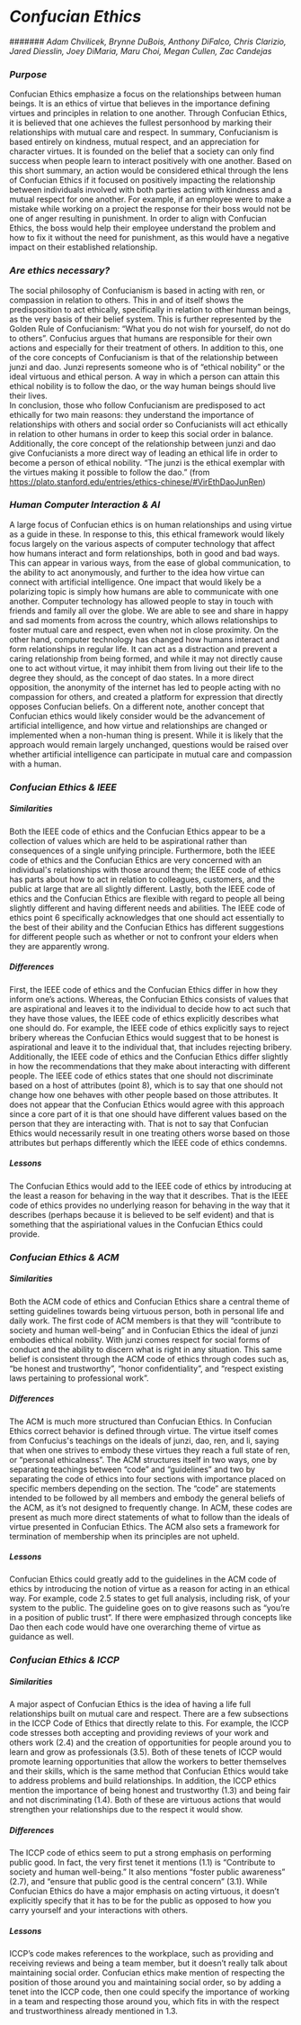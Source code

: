 # _Confucian Ethics_
####### *Adam Chvilicek, Brynne DuBois, Anthony DiFalco, Chris Clarizio, Jared Diesslin, Joey DiMaria, Maru Choi, Megan Cullen, Zac Candejas*
### _**Purpose**_
Confucian Ethics emphasize a focus on the relationships between human beings. It is an ethics of virtue that believes in the importance defining virtues and principles in relation to one another. Through Confucian Ethics, it is believed that one achieves the fullest personhood by marking their relationships with mutual care and respect. In summary, Confucianism is based entirely on kindness, mutual respect, and an appreciation for character virtues. It is founded on the belief that a society can only find success when people learn to interact positively with one another. Based on this short summary, an action would be considered ethical through the lens of Confucian Ethics if it focused on positively impacting the relationship between individuals involved with both parties acting with kindness and a mutual respect for one another. For example, if an employee were to make a mistake while working on a project the response for their boss would not be one of anger resulting in punishment. In order to align with Confucian Ethics, the boss would help their employee understand the problem and how to fix it without the need for punishment, as this would have a negative impact on their established relationship.
### _**Are ethics necessary?**_
The social philosophy of Confucianism is based in acting with ren, or compassion in relation to others. This in and of itself shows the predisposition to act ethically, specifically in relation to other human beings, as the very basis of their belief system. This is further represented by the Golden Rule of Confucianism: “What you do not wish for yourself, do not do to others”. Confucius argues that humans are responsible for their own actions and especially for their treatment of others. In addition to this, one of the core concepts of Confucianism is that of the relationship between junzi and dao. Junzi represents someone who is of “ethical nobility” or the ideal virtuous and ethical person. A way in which a person can attain this ethical nobility is to follow the dao, or the way human beings should live their lives.  
In conclusion, those who follow Confucianism are predisposed to act ethically for two main reasons: they understand the importance of relationships with others and social order so Confucianists will act ethically in relation to other humans in order to keep this social order in balance. Additionally, the core concept of the relationship between junzi and dao give Confucianists a more direct way of leading an ethical life in order to become a person of ethical nobility. “The junzi is the ethical exemplar with the virtues making it possible to follow the dao.” (from https://plato.stanford.edu/entries/ethics-chinese/#VirEthDaoJunRen)
### _**Human Computer Interaction & AI**_
A large focus of Confucian ethics is on human relationships and using virtue as a guide in these. In response to this, this ethical framework would likely focus largely on the various aspects of computer technology that affect how humans interact and form relationships, both in good and bad ways. This can appear in various ways, from the ease of global communication, to the ability to act anonymously, and further to the idea how virtue can connect with artificial intelligence. One impact that would likely be a polarizing topic is simply how humans are able to communicate with one another. Computer technology has allowed people to stay in touch with friends and family all over the globe. We are able to see and share in happy and sad moments from across the country, which allows relationships to foster mutual care and respect, even when not in close proximity. On the other hand, computer technology has changed how humans interact and form relationships in regular life. It can act as a distraction and prevent a caring relationship from being formed, and while it may not directly cause one to act without virtue, it may inhibit them from living out their life to the degree they should, as the concept of dao states. In a more direct opposition, the anonymity of the internet has led to people acting with no compassion for others, and created a platform for expression that directly opposes Confucian beliefs. On a different note, another concept that Confucian ethics would likely consider would be the advancement of artificial intelligence, and how virtue and relationships are changed or implemented when a non-human thing is present. While it is likely that the approach would remain largely unchanged, questions would be raised over whether artificial intelligence can participate in mutual care and compassion with a human.
### _**Confucian Ethics & IEEE**_
##### *Similarities*
Both the IEEE code of ethics and the Confucian Ethics appear to be a collection of values which are held to be aspirational rather than consequences of a single unifying principle. Furthermore, both the IEEE code of ethics and the Confucian Ethics are very concerned with an individual's relationships with those around them; the IEEE code of ethics has parts about how to act in relation to colleagues, customers, and the public at large that are all slightly different. Lastly, both the IEEE code of ethics and the Confucian Ethics are flexible with regard to people all being slightly different and having different needs and abilities. The IEEE code of ethics point 6 specifically acknowledges that one should act essentially to the best of their ability and the Confucian Ethics has different suggestions for different people such as whether or not to confront your elders when they are apparently wrong.
##### *Differences*
First, the IEEE code of ethics and the Confucian Ethics differ in how they inform one’s actions. Whereas, the Confucian Ethics consists of values that are aspirational and leaves it to the individual to decide how to act such that they have those values, the IEEE code of ethics explicitly describes what one should do. For example, the IEEE code of ethics explicitly says to reject bribery whereas the Confucian Ethics would suggest that to be honest is aspirational and leave it to the individual that, that includes rejecting bribery. Additionally, the IEEE code of ethics and the Confucian Ethics differ slightly in how the recommendations that they make about interacting with different people. The IEEE code of ethics states that one should not discriminate based on a host of attributes (point 8), which is to say that one should not change how one behaves with other people based on those attributes. It does not appear that the Confucian Ethics would agree with this approach since a core part of it is that one should have different values based on the person that they are interacting with. That is not to say that Confucian Ethics would necessarily result in one treating others worse based on those attributes but perhaps differently which the IEEE code of ethics condemns.
##### *Lessons*
The Confucian Ethics would add to the IEEE code of ethics by introducing at the least a reason for behaving in the way that it describes. That is the IEEE code of ethics provides no underlying reason for behaving in the way that it describes (perhaps because it is believed to be self evident) and that is something that the aspiriational values in the Confucian Ethics could provide.
### _**Confucian Ethics & ACM**_
##### *Similarities*
Both the ACM code of ethics and Confucian Ethics share a central theme of setting guidelines towards being virtuous person, both in personal life and daily work. The first code of ACM members is that they will “contribute to society and human well-being” and in Confucian Ethics the ideal of junzi embodies ethical nobility. With junzi comes respect for social forms of conduct and the ability to discern what is right in any situation. This same belief is consistent through the ACM code of ethics through codes such as, “be honest and trustworthy”, “honor confidentiality”, and “respect existing laws pertaining to professional work”.
##### *Differences*
The ACM is much more structured than Confucian Ethics. In Confucian Ethics correct behavior is defined through virtue. The virtue itself comes from Confucius's teachings on the ideals of junzi, dao, ren, and li, saying that when one strives to embody these virtues they reach a full state of ren, or “personal ethicalness”. The ACM structures itself in two ways, one by separating teachings between “code” and “guidelines” and two by separating the code of ethics into four sections with importance placed on specific members depending on the section. The “code” are statements intended to be followed by all members and embody the general beliefs of the ACM, as it’s not designed to frequently change. In ACM, these codes are present as much more direct statements of what to follow than the ideals of virtue presented in Confucian Ethics. The ACM also sets a framework for termination of membership when its principles are not upheld.
##### *Lessons*
Confucian Ethics could greatly add to the guidelines in the ACM code of ethics by introducing the notion of virtue as a reason for acting in an ethical way. For example, code 2.5 states to get full analysis, including risk, of your system to the public. The guideline goes on to give reasons such as “you’re in a position of public trust”. If there were emphasized through concepts like Dao then each code would have one overarching theme of virtue as guidance as well.
### _**Confucian Ethics & ICCP**_
##### *Similarities*
A major aspect of Confucian Ethics is the idea of having a life full relationships built on mutual care and respect. There are a few subsections in the ICCP Code of Ethics that directly relate to this. For example, the ICCP code stresses both accepting and providing reviews of your work and others work (2.4) and the creation of opportunities for people around you to learn and grow as professionals (3.5). Both of these tenets of ICCP would promote learning opportunities that allow the workers to better themselves and their skills, which is the same method that Confucian Ethics would take to address problems and build relationships. In addition, the ICCP ethics mention the importance of being honest and trustworthy (1.3) and being fair and not discriminating (1.4). Both of these are virtuous actions that would strengthen your relationships due to the respect it would show.
##### *Differences*
The ICCP code of ethics seem to put a strong emphasis on performing public good. In fact, the very first tenet it mentions (1.1) is “Contribute to society and human well-being.” It also mentions “foster public awareness” (2.7),  and “ensure that public good is the central concern” (3.1). While Confucian Ethics do have a major emphasis on acting virtuous, it doesn’t explicitly specify that it has to be for the public as opposed to how you carry yourself and your interactions with others.
##### *Lessons*
ICCP’s code makes references to the workplace, such as providing and receiving reviews and being a team member, but it doesn’t really talk about maintaining social order. Confucian ethics make mention of respecting the position of those around you and maintaining social order, so by adding a tenet into the ICCP code, then one could specify the importance of working in a team and respecting those around you, which fits in with the respect and trustworthiness already mentioned in 1.3.

